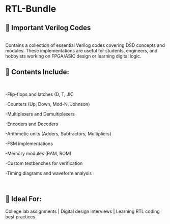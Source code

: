 # RTL-Bundle

## 📂 Important Verilog Codes

<br>
Contains a collection of essential Verilog codes covering DSD concepts and modules. These implementations are useful for students, engineers, and hobbyists working on FPGA/ASIC design or learning digital logic.

## 🔧 Contents Include:

<br>

  -Flip-flops and latches (D, T, JK)
  
  -Counters (Up, Down, Mod-N, Johnson)
  
  -Multiplexers and Demultiplexers
  
  -Encoders and Decoders
  
  -Arithmetic units (Adders, Subtractors, Multipliers)
  
  -FSM implementations

  -Memory modules (RAM, ROM)
  
  -Custom testbenches for verification
  
  -Timing diagrams and waveform analysis

<br>

## 🧠 Ideal For:
College lab assignments | 
Digital design interviews | 
Learning RTL coding best practices

<br>

##
